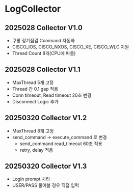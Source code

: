 # LogCollector

## 2025028 Collector V1.0
- 쿠팡 정기점검 Command 자동화
- CISCO_IOS, CISCO_NXOS, CISCO_XE, CISCO_WLC 지원
- Thread Count 8개(CPU에 따름)

## 2025028 Collector V1.1
- MaxThread 5개 고정
- Thread 간 0.1 gap 적용
- Conn timeout, Read timeout 20초 변경
- Disconnect Logic 추가

## 20250320 Collector V1.2
- MaxThread 8개 고정
- send_command -> execute_command 로 변경
  - send_command read_timeout 60초 적용 
  - retry, delay 적용

## 20250320 Collector V1.3
- Login prompt 처리
- USER/PASS 물어볼 경우 직접 입력